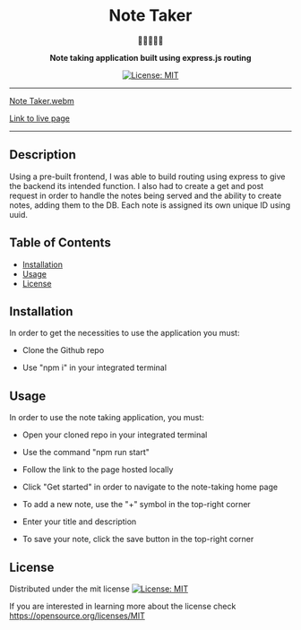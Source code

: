 <div align="center">
<h1 align="center"> Note Taker </h1>
  📝📝📝📝📝
<br>
  
<strong> Note taking application built using express.js routing </strong>

[![License: MIT](https://img.shields.io/badge/License-MIT-yellow.svg)](https://opensource.org/licenses/MIT)

</div>
<hr>

[Note Taker.webm](https://github.com/JamesxFarris/note-taker/assets/51385562/72bf55cf-146c-4da7-98e6-102493be5b2b)

<a target=”_blank” href="https://note-taking-application-jf-656d3c2e5bff.herokuapp.com/" >Link to live page<a>

<hr>

## Description

Using a pre-built frontend, I was able to build routing using express to give the backend its intended function. I also had to create a get and post request in order to handle the notes being served and the ability to create notes, adding them to the DB. Each note is assigned its own unique ID using uuid.

## Table of Contents

- [Installation](#installation)
- [Usage](#usage)
- [License](#license)

## Installation

In order to get the necessities to use the application you must:

- Clone the Github repo

- Use "npm i" in your integrated terminal
  
## Usage

In order to use the note taking application, you must:

- Open your cloned repo in your integrated terminal

- Use the command "npm run start"

- Follow the link to the page hosted locally

- Click "Get started" in order to navigate to the note-taking home page

- To add a new note, use the "+" symbol in the top-right corner

- Enter your title and description

- To save your note, click the save button in the top-right corner

## License

Distributed under the mit license [![License: MIT](https://img.shields.io/badge/License-MIT-yellow.svg)](https://opensource.org/licenses/MIT)

If you are interested in learning more about the license check https://opensource.org/licenses/MIT
